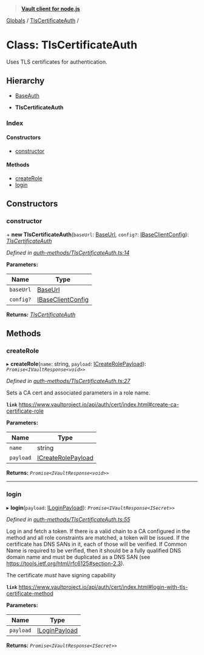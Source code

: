 > **[Vault client for node.js](../README.md)**

[Globals](../globals.md) / [TlsCertificateAuth](tlscertificateauth.md) /

# Class: TlsCertificateAuth

Uses TLS certificates for authentication.

## Hierarchy

  * [BaseAuth](baseauth.md)

  * **TlsCertificateAuth**

### Index

#### Constructors

* [constructor](tlscertificateauth.md#constructor)

#### Methods

* [createRole](tlscertificateauth.md#createrole)
* [login](tlscertificateauth.md#login)

## Constructors

###  constructor

\+ **new TlsCertificateAuth**(`baseUrl`: [BaseUrl](../globals.md#baseurl), `config?`: [IBaseClientConfig](../interfaces/ibaseclientconfig.md)): *[TlsCertificateAuth](tlscertificateauth.md)*

*Defined in [auth-methods/TlsCertificateAuth.ts:14](https://github.com/theogravity/vault-tacular/blob/39d6e20/src/auth-methods/TlsCertificateAuth.ts#L14)*

**Parameters:**

Name | Type |
------ | ------ |
`baseUrl` | [BaseUrl](../globals.md#baseurl) |
`config?` | [IBaseClientConfig](../interfaces/ibaseclientconfig.md) |

**Returns:** *[TlsCertificateAuth](tlscertificateauth.md)*

## Methods

###  createRole

▸ **createRole**(`name`: string, `payload`: [ICreateRolePayload](../interfaces/itlscertificateauth.icreaterolepayload.md)): *`Promise<IVaultResponse<void>>`*

*Defined in [auth-methods/TlsCertificateAuth.ts:27](https://github.com/theogravity/vault-tacular/blob/39d6e20/src/auth-methods/TlsCertificateAuth.ts#L27)*

Sets a CA cert and associated parameters in a role name.

**`link`** https://www.vaultproject.io/api/auth/cert/index.html#create-ca-certificate-role

**Parameters:**

Name | Type |
------ | ------ |
`name` | string |
`payload` | [ICreateRolePayload](../interfaces/itlscertificateauth.icreaterolepayload.md) |

**Returns:** *`Promise<IVaultResponse<void>>`*

___

###  login

▸ **login**(`payload`: [ILoginPayload](../interfaces/itlscertificateauth.iloginpayload.md)): *`Promise<IVaultResponse<ISecret>>`*

*Defined in [auth-methods/TlsCertificateAuth.ts:55](https://github.com/theogravity/vault-tacular/blob/39d6e20/src/auth-methods/TlsCertificateAuth.ts#L55)*

Log in and fetch a token. If there is a valid chain to a CA configured in the method and all
role constraints are matched, a token will be issued. If the certificate has DNS SANs in it,
each of those will be verified. If Common Name is required to be verified, then it should be
a fully qualified DNS domain name and must be duplicated as a DNS SAN
(see https://tools.ietf.org/html/rfc6125#section-2.3).

The certificate *must* have signing capability

**`link`** https://www.vaultproject.io/api/auth/cert/index.html#login-with-tls-certificate-method

**Parameters:**

Name | Type |
------ | ------ |
`payload` | [ILoginPayload](../interfaces/itlscertificateauth.iloginpayload.md) |

**Returns:** *`Promise<IVaultResponse<ISecret>>`*